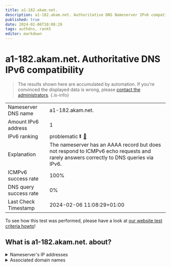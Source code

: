 ```yaml
---
title: a1-182.akam.net.
description: a1-182.akam.net. Authoritative DNS Nameserver IPv6 compatibility
published: true
date: 2024-02-06T10:08:29
tags: authdns, rank5
editor: markdown
---
```


# a1-182.akam.net. Authoritative DNS IPv6 compatibility

> The results shown here are accumulated by automation. If you're convinced the displayed data is wrong, please [contact the administrators](/howto/chat). 
{.is-info}




|   |   |
| - | - |
| Nameserver DNS name | a1-182.akam.net.
| Amount IPv6 address | 1
| IPv6 ranking | problematic :arrow_double_down: [🔗](/howto/ranking) |
| Explanation | The nameserver has an AAAA record but does not respond to ICMPv6 echo requests and rarely answers correctly to DNS queries via IPv6. |
| ICMPv6 success rate | 100%|
| DNS query success rate | 0% |
| Last Check Timestamp | 2024-02-06 11:08:29+01:00 |

To see how this test was performed, please have a look at [our website test criteria howto](/howto/testcriteria/authdns)!


## What is a1-182.akam.net. about?




<details>
<summary>Nameserver's IP addresses</summary>

2600:1401:2::b6

</details>



<details>
<summary>Associated domain names</summary>

www.intuit.com

</details>
